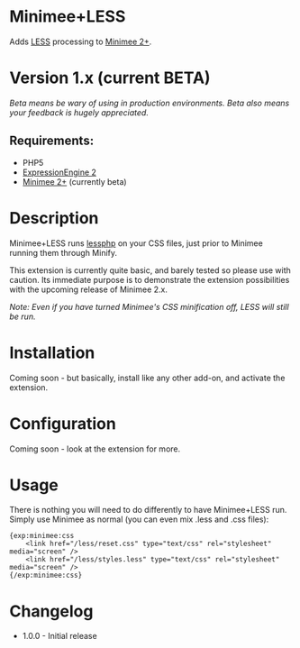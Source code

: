 # Minimee+LESS

Adds [LESS](http://lesscss.org/) processing to [Minimee 2+](https://github.com/johndwells/Minimee/tree/version2).


# Version 1.x (current BETA)

_Beta means be wary of using in production environments. Beta also means your feedback is hugely appreciated._


## Requirements:

* PHP5
* [ExpressionEngine 2](http://www.expressionengine.com)
* [Minimee 2+](https://github.com/johndwells/Minimee/tree/version2) (currently beta)


# Description

Minimee+LESS runs [lessphp](http://leafo.net/lessphp) on your CSS files, just prior to Minimee running them through Minify.

This extension is currently quite basic, and barely tested so please use with caution. Its immediate purpose is to demonstrate the extension possibilities with the upcoming release of Minimee 2.x.

_Note: Even if you have turned Minimee's CSS minification off, LESS will still be run._


# Installation

Coming soon - but basically, install like any other add-on, and activate the extension.


# Configuration

Coming soon - look at the extension for more.


# Usage

There is nothing you will need to do differently to have Minimee+LESS run. Simply use Minimee as normal (you can even mix .less and .css files):

	{exp:minimee:css
	    <link href="/less/reset.css" type="text/css" rel="stylesheet" media="screen" />
	    <link href="/less/styles.less" type="text/css" rel="stylesheet" media="screen" />
	{/exp:minimee:css}



# Changelog

* 1.0.0 - Initial release

